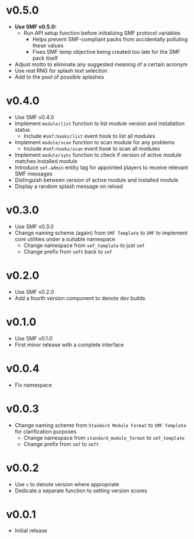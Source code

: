# v0.5.0
- **Use SMF v0.5.0:**
    - Run API setup function before initializing SMF protocol variables
        - Helps prevent SMF-compliant packs from accidentally polluting these values
        - Fixes SMF temp objective being created too late for the SMF pack itself
- Adjust motto to eliminate any suggested meaning of a certain acronym
- Use real RNG for splash text selection
- Add to the pool of possible splashes

# v0.4.0
- Use SMF v0.4.0
- Implement `module/list` function to list module version and installation status
    - Include `#smf:hooks/list` event hook to list all modules
- Implement `module/scan` function to scan module for any problems
    - Include `#smf:hooks/scan` event hook to scan all modules
- Implement `module/sync` function to check if version of active module matches installed module
- Introduce `smf.admin` entity tag for appointed players to receive relevant SMF messages
- Distinguish between version of active module and installed module
- Display a random splash message on reload

# v0.3.0
- Use SMF v0.3.0
- Change naming scheme (again) from `SMF Template` to `SMF` to implement core utilities under a suitable namespace
    - Change namespace from `smf_template` to just `smf`
    - Change prefix from `smft` back to `smf`

# v0.2.0
- Use SMF v0.2.0
- Add a fourth version component to denote dev builds

# v0.1.0
- Use SMF v0.1.0
- First minor release with a complete interface

# v0.0.4
- Fix namespace

# v0.0.3
- Change naming scheme from `Standard Module Format` to `SMF Template` for clarification purposes
    - Change namespace from `standard_module_format` to `smf_template`
    - Change prefix from `smf` to `smft`

# v0.0.2
- Use `v` to denote version where appropriate
- Dedicate a separate function to setting version scores

# v0.0.1
- Initial release
